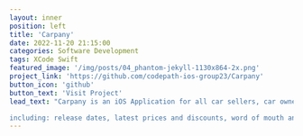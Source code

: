 ```yaml
---
layout: inner
position: left
title: 'Carpany'
date: 2022-11-20 21:15:00
categories: Software Development
tags: XCode Swift
featured_image: '/img/posts/04_phantom-jekyll-1130x864-2x.png'
project_link: 'https://github.com/codepath-ios-group23/Carpany'
button_icon: 'github'
button_text: 'Visit Project'
lead_text: "Carpany is an iOS Application for all car sellers, car owners and car fans. In Carpany, people can stay up-to-date with the latest car news, filter the posts they are interested in and read the full text, and search for information about specific cars and car-related products,

including: release dates, latest prices and discounts, word of mouth and reviews, etc. In addition, car fans with the same interests can create their own circles of different themes and chat, share posts and post messages in them. Users can also add friends to each other, share and chat. Various posts within the software can also be shared on different social media platforms. Car manufacturers and retailers of related products can also register in the application and post information and posts about their products. In addition, the application also integrates with the map function, which allows people to find parking lots, related stores, gas stations, as well as mark the related car retailers and product discount stores according to the cars owned by different users, etc."
---
```

